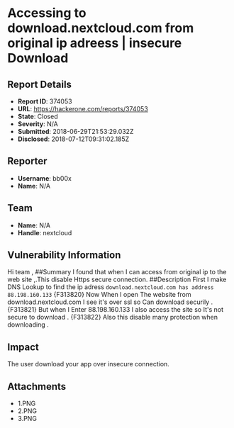# Accessing to download.nextcloud.com from original ip adreess | insecure Download

## Report Details
- **Report ID**: 374053
- **URL**: https://hackerone.com/reports/374053
- **State**: Closed
- **Severity**: N/A
- **Submitted**: 2018-06-29T21:53:29.032Z
- **Disclosed**: 2018-07-12T09:31:02.185Z

## Reporter
- **Username**: bb00x
- **Name**: N/A

## Team
- **Name**: N/A
- **Handle**: nextcloud

## Vulnerability Information
Hi team ,
##Summary
I found that when I can access from original ip to the web site ,.This disable Https secure connection.
##Description
First I make DNS Lookup to find the ip adress 
`download.nextcloud.com has address 88.198.160.133`
{F313820}
Now When I open The website from download.nextcloud.com I see it's over ssl so Can download securily .
{F313821}
But when I Enter  88.198.160.133 I also access the site so It's not secure to download .
{F313822}
Also this disable many protection when downloading .

## Impact

The user download your app over insecure connection.

## Attachments
- 1.PNG
- 2.PNG
- 3.PNG
